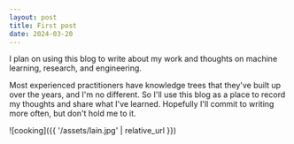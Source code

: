 ```yaml
---
layout: post
title: First post
date: 2024-03-20
---
```


I plan on using this blog to write about my work and thoughts on machine learning, research, and engineering.

Most experienced practitioners have knowledge trees that they've built up over the years, and I'm no different. So I'll use this blog as a place to record my thoughts and share what I've learned. Hopefully I'll commit to writing more often, but don't hold me to it.

![cooking]({{ '/assets/lain.jpg' | relative_url }})